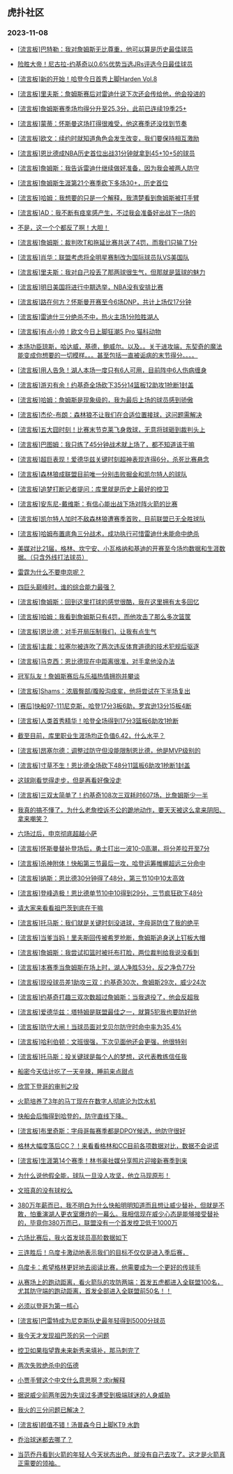 ## 虎扑社区 
### 2023-11-08

+ [[流言板]巴特勒：我对詹姆斯无比尊重，他可以算是历史最佳球员](https://bbs.hupu.com/622907733.html)

+ [险胜大帝！尼古拉-约基奇以0.6%优势当选JRs评选今日最佳球员](https://bbs.hupu.com/622907626.html)

+ [[流言板]新的开始！哈登今日首秀上脚Harden Vol.8](https://bbs.hupu.com/622907086.html)

+ [[流言板]里夫斯：詹姆斯赛后对雷迪什说下次还会传给他，他会投进的](https://bbs.hupu.com/622904515.html)

+ [[流言板]詹姆斯赛季场均得分升至25.3分，此前已连续19季25+](https://bbs.hupu.com/622906111.html)

+ [[流言板]蒙蒂：怀斯曼这场打得很难受，他这赛季还没找到节奏](https://bbs.hupu.com/622908865.html)

+ [[流言板]欧文：续约时就知道角色会发生改变，我们要保持相互激励](https://bbs.hupu.com/622909211.html)

+ [[流言板]恩比德成NBA历史首位出战31分钟就拿到45+10+5的球员](https://bbs.hupu.com/622909274.html)

+ [[流言板]詹姆斯：我告诉雷迪什继续做好准备，因为我会被两人防守](https://bbs.hupu.com/622902525.html)

+ [[流言板]詹姆斯生涯第21个赛季砍下多场30+，历史首位](https://bbs.hupu.com/622905960.html)

+ [[流言板]哈姆：我想要的只是一个解释，我清楚看到詹姆斯被打手臂](https://bbs.hupu.com/622901802.html)

+ [[流言板]AD：我不断有痉挛感产生，不过我会准备好出战下一场的](https://bbs.hupu.com/622903684.html)

+ [不是，这一个个都反了啊！大胆！](https://bbs.hupu.com/622902719.html)

+ [[流言板]詹姆斯：裁判吹T和拖延比赛共送了4罚，而我们只输了1分](https://bbs.hupu.com/622900438.html)

+ [[流言板]肖华：联盟考虑将全明星赛制改为国际球员队VS美国队](https://bbs.hupu.com/622901695.html)

+ [[流言板]里夫斯：我对自己投丢了那两球很生气，但那就是篮球的魅力](https://bbs.hupu.com/622904697.html)

+ [[流言板]明日美国将进行中期选举，NBA没有安排比赛](https://bbs.hupu.com/622901768.html)

+ [[流言板]路在何方？怀斯曼开赛至今6场DNP，共计上场仅17分钟](https://bbs.hupu.com/622901990.html)

+ [[流言板]雷迪什三分绝杀不中，热火主场1分险胜湖人](https://bbs.hupu.com/622895726.html)

+ [[流言板]有点小帅！欧文今日上脚狂潮5 Pro 猫科动物](https://bbs.hupu.com/622907248.html)

+ [本场功臣琼斯，哈达威，基德，鲍威尔。以及。。关于进攻端，东契奇的魔法能变成你想要的一切模样。。。甚至包括一直被诟病的末节得分。。。。](https://bbs.hupu.com/622907560.html)

+ [[流言板]用人告急！湖人本场一度只有6人可用，目前阵中6人伤病缠身](https://bbs.hupu.com/622898379.html)

+ [[流言板]游刃有余！约基奇全场砍下35分14篮板12助攻1抢断1封盖](https://bbs.hupu.com/622899566.html)

+ [[流言板]哈姆：詹姆斯是现象级的，我为最后上场的球员感到骄傲](https://bbs.hupu.com/622905322.html)

+ [[流言板]杰伦-布朗：森林狼不让我们在合适位置接球，这问题需解决](https://bbs.hupu.com/622909375.html)

+ [[流言板]五大囧时刻！比赛末节克莱飞身救球，无意将球砸到裁判头上](https://bbs.hupu.com/622899452.html)

+ [[流言板]巴图姆：我只练了45分钟战术就上场了，都不知道该干嘛](https://bbs.hupu.com/622907127.html)

+ [[流言板]超巨表现！爱德华兹关键时刻超神表现连得6分，杀死比赛悬念](https://bbs.hupu.com/622898342.html)

+ [[流言板]森林狼成联盟目前唯一分别击败掘金和凯尔特人的球队](https://bbs.hupu.com/622898796.html)

+ [[流言板]追梦打断记者提问：库里就是历史上最好的控卫](https://bbs.hupu.com/622899198.html)

+ [[流言板]安东尼-戴维斯：有信心能出战下场对阵火箭的比赛](https://bbs.hupu.com/622898233.html)

+ [[流言板]凯尔特人加时不敌森林狼遭赛季首败，目前联盟已无全胜球队](https://bbs.hupu.com/622898702.html)

+ [[流言板]哈姆布置底角三分战术，成功执行可惜雷迪什未能命中绝杀](https://bbs.hupu.com/622897547.html)

+ [美媒对比21届，格林、坎宁安、小瓦格纳和基迪的开赛至今场均数据和生涯数据。（只含外线打法球员）](https://bbs.hupu.com/622903460.html)

+ [雷霆为什么不要申京呢？](https://bbs.hupu.com/622906775.html)

+ [四巨头巅峰时，谁的综合能力最强？](https://bbs.hupu.com/622908435.html)

+ [[流言板]詹姆斯：回到这里打球的感觉很酷，我在这里拥有太多回忆](https://bbs.hupu.com/622903069.html)

+ [[流言板]哈姆：我看到詹姆斯只有4罚，而他攻击了那么多次篮筐](https://bbs.hupu.com/622897615.html)

+ [[流言板]恩比德：对手开局压制我们，让我有点生气](https://bbs.hupu.com/622907833.html)

+ [[流言板]主裁：拉塞尔被连吹了两次违反体育道德的技术犯规后驱逐](https://bbs.hupu.com/622900624.html)

+ [[流言板]马克西：恩比德现在中距离很准，对手拿他没办法](https://bbs.hupu.com/622907764.html)

+ [冠军队友！詹姆斯赛后与乐福热情拥抱并攀谈](https://bbs.hupu.com/622896867.html)

+ [[流言板]Shams：浓眉臀部/腹股沟痉挛，他将尝试在下半场复出](https://bbs.hupu.com/622892717.html)

+ [[赛后]快船97-111尼克斯，哈登17分3板6助，罗宾逊13分15板4断](https://bbs.hupu.com/622895486.html)

+ [[流言板]人类首秀精华！哈登全场得到17分3篮板6助攻1抢断](https://bbs.hupu.com/622895543.html)

+ [截至目前，库里职业生涯场均正负值6.42，什么水平？](https://bbs.hupu.com/622907722.html)

+ [[流言板]昂塞尔德：调整过防守但没能限制恩比德，他是MVP级别的](https://bbs.hupu.com/622907997.html)

+ [[流言板]寸草不生！恩比德全场砍下48分11篮板6助攻1抢断1封盖](https://bbs.hupu.com/622894175.html)

+ [这球刚看觉得走步，但是再看好像没走](https://bbs.hupu.com/622899053.html)

+ [[流言板]三双太简单了！约基奇108次三双耗时607场，比詹姆斯少一半](https://bbs.hupu.com/622898536.html)

+ [我真的搞不懂了，为什么老詹控诉不公的跪地动作，要天天被这么拿来阴阳、拿来嘲笑？](https://bbs.hupu.com/622906882.html)

+ [六场过后，申京彻底超越小萨](https://bbs.hupu.com/622898881.html)

+ [[流言板]怀斯曼替补登场后，勇士打出一波10-0高潮，将分差拉开至7分](https://bbs.hupu.com/622890440.html)

+ [[流言板]杀神附体！快船第三节最后一攻，哈登运筹帷幄超远三分命中](https://bbs.hupu.com/622893755.html)

+ [[流言板]纳斯：恩比德30分钟得了48分，第三节10中10太高效](https://bbs.hupu.com/622907664.html)

+ [[流言板]登峰造极！恩比德单节10中10得到29分，三节疯狂砍下48分](https://bbs.hupu.com/622892854.html)

+ [请大家来看看祖巴茨到底在干嘛](https://bbs.hupu.com/622903443.html)

+ [[流言板]托马斯：我们就是关键时刻没进球，字母哥防住了我的绝平](https://bbs.hupu.com/622905781.html)

+ [[流言板]当爹当妈！里夫斯回传被希罗抢断，詹姆斯追身送上钉板大帽](https://bbs.hupu.com/622894906.html)

+ [[流言板]詹姆斯：我尝试扣篮时被托布打脸，两位裁判给我说没看到](https://bbs.hupu.com/622900229.html)

+ [[流言板]本赛季当詹姆斯在场上时，湖人净胜53分，反之净负77分](https://bbs.hupu.com/622909964.html)

+ [[流言板]现役球员差1助攻三双：约基奇30次，詹姆斯29次，威少24次](https://bbs.hupu.com/622910010.html)

+ [[流言板]约基奇打趣三双次数超过詹姆斯：当我退役了，他会反超我](https://bbs.hupu.com/622910267.html)

+ [[流言板]爱德华兹：塔特姆是联盟最佳之一，就算5犯我也要防好他](https://bbs.hupu.com/622910134.html)

+ [[流言板]防守大闸！当球员面对戈贝尔防守时命中率为35.4%](https://bbs.hupu.com/622910334.html)

+ [[流言板]哈利伯顿：文班很强，下次见面他还会更强，他很特别](https://bbs.hupu.com/622908766.html)

+ [[流言板]托马斯：投关键球是每个人的梦想，这代表教练信任我](https://bbs.hupu.com/622910163.html)

+ [船密今天估计吃了一天辛辣，睡前来点甜点](https://bbs.hupu.com/622909600.html)

+ [欣赏下登哥的审判之投](https://bbs.hupu.com/622908727.html)

+ [火箭培养了3年的马丁现在在数字人彻底沦为饮水机](https://bbs.hupu.com/622907116.html)

+ [快船会后悔得到哈登的，防守直线下降。](https://bbs.hupu.com/622907263.html)

+ [[流言板]布里奇斯：字母哥每赛季都是DPOY候选，他防守很好](https://bbs.hupu.com/622906432.html)

+ [格林大幅度落后CC？！来看看格林和CC目前各项数据对比，数据不会说谎](https://bbs.hupu.com/622904582.html)

+ [[流言板]生涯第14个赛季！林书豪社媒分享照片迎接新赛季到来](https://bbs.hupu.com/622910485.html)

+ [为什么说他假全能，球队一旦没人攻坚，他立马现原形！](https://bbs.hupu.com/622909683.html)

+ [文班真的没有球权么](https://bbs.hupu.com/622909464.html)

+ [380万年薪而已，我不明白为什么快船明明知道而且想让威少替补，但就是不敢，怕重演湖人更衣室爆炸的一幕么。我相信现在威少心态是能够接受替补的，毕竟你380万而已，联盟没有一个首发控卫低于1000万](https://bbs.hupu.com/622909859.html)

+ [六场比赛后，我火首发球员高阶数据如下](https://bbs.hupu.com/622907401.html)

+ [三连胜后！乌度卡激动地表示我们的目标不仅仅是进入季后赛，](https://bbs.hupu.com/622909337.html)

+ [乌度卡：希望格林更好地去阅读比赛，他需要成为一个更好的传球手](https://bbs.hupu.com/622906322.html)

+ [从赛场上的跑动距离，看火箭队的攻防两端：首发五虎都进入全联盟100名，尤其防守端的跑动距离，首发全部进入全联盟前50名！！](https://bbs.hupu.com/622907106.html)

+ [必须以登哥为第一核心](https://bbs.hupu.com/622910336.html)

+ [[流言板]巴雷特成为尼克斯队史最年轻得到5000分球员](https://bbs.hupu.com/622910671.html)

+ [我今天才发现祖巴茨的另一个问题](https://bbs.hupu.com/622910114.html)

+ [控卫如果指望靠未来新秀来填补，那马刺完了](https://bbs.hupu.com/622910358.html)

+ [两次失败绝杀中的伍德](https://bbs.hupu.com/622910286.html)

+ [小贾手臂这个中文什么意思啊？求jr解释](https://bbs.hupu.com/622910032.html)

+ [据说威少前两年因为失误过多遭受到极端球迷的人身威胁](https://bbs.hupu.com/622910124.html)

+ [我火的三分问题已解决？](https://bbs.hupu.com/622910109.html)

+ [[流言板]颜值不错！汤普森今日上脚KT9 水韵](https://bbs.hupu.com/622907372.html)

+ [乔治球迷都去哪了？](https://bbs.hupu.com/622910289.html)

+ [当范乔丹看到火箭的年轻人今天状态出色，就没有自己去攻了。这才是火箭真正需要的领袖。](https://bbs.hupu.com/622904035.html)

